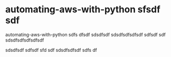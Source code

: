 # automating-aws-with-python sfsdf sdf
automating-aws-with-python
sdfs dfsdf sdsdfsdf
sdsdfsdfsdfsdf sdfsdf sdf sdsdfsdfsdfsdfsdf

sdsdfsdf
sdfsdf sfd sdf sdsdfsdfsdf sdfs df
